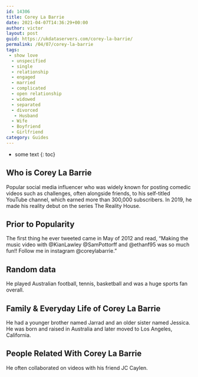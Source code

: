 ```yaml
---
id: 14306
title: Corey La Barrie
date: 2021-04-07T14:36:29+00:00
author: victor
layout: post
guid: https://ukdataservers.com/corey-la-barrie/
permalink: /04/07/corey-la-barrie
tags:
 - show love
  - unspecified
  - single
  - relationship
  - engaged
  - married
  - complicated
  - open relationship
  - widowed
  - separated
  - divorced
   - Husband
  - Wife
  - Boyfriend
  - Girlfriend
category: Guides
---
```


* some text
{: toc}


## Who is Corey La Barrie



Popular social media influencer who was widely known for posting comedic videos such as challenges, often alongside friends, to his self-titled YouTube channel, which earned more than 300,000 subscribers. In 2019, he made his reality debut on the series The Reality House. 

                
                
                
## Prior to Popularity



The first thing he ever tweeted came in May of 2012 and read, &#8220;Making the music video with @KianLawley @SamPottorff and @ethanf95 was so much fun!! Follow me in instagram @coreylabarrie.&#8221; 

                
                
                
## Random data



He played Australian football, tennis, basketball and was a huge sports fan overall. 

                
                
                
## Family & Everyday Life of Corey La Barrie



He had a younger brother named Jarrad and an older sister named Jessica. He was born and raised in Australia and later moved to Los Angeles, California. 

                
                
                
## People Related With Corey La Barrie



He often collaborated on videos with his friend JC Caylen. 

                
              
            
          
          
          